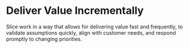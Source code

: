 # Deliver Value Incrementally

<summary>
Slice work in a way that allows for delivering value fast and frequently, to validate assumptions quickly, align with customer needs, and respond promptly to changing priorities. 
</summary>
